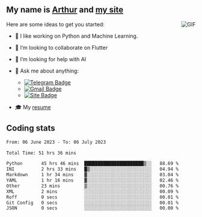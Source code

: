 
## My name is [Arthur](https://www.linkedin.com/in/arthur-novais-201420/) and [my site](https://arthurcn96.github.io/)

<!--
**Arthurcn96/Arthurcn96** is a ✨ _special_ ✨ repository because its `README.md` (this file) appears on your GitHub profile.
-->
<img align="right"  max-width="440" max-height="240" alt="GIF" src="https://raw.githubusercontent.com/Arthurcn96/Arthurcn96/master/helloThere.gif" />

Here are some ideas to get you started:

- 🤖 I like working on Python and Machine Learning.
- 👯 I’m looking to collaborate on Flutter
- 🤔 I’m looking for help with AI
- 💬 Ask me about anything:
    - [![Telegram Badge](https://img.shields.io/badge/-@Arthurcn9-0088cc?style=for-the-badge&logo=Telegram&logoColor=white)](https://t.me/Arthurcn9)
    - [![Gmail Badge](https://img.shields.io/badge/-@Arthurcn9-red?style=for-the-badge&logo=Gmail&logoColor=white)](mailto:Arthurcn96@gmail.com)
    - [![Site Badge](https://img.shields.io/badge/arthurcn96.github.io-informational?style=for-the-badge&logo=internetexplorer)](https://arthurcn96.github.io/)

- 🎓 My [resume](https://github.com/Arthurcn96/resume/blob/master/Resume_PT-BR.pdf)


## Coding stats
<!--START_SECTION:waka-->

```txt
From: 06 June 2023 - To: 06 July 2023

Total Time: 51 hrs 36 mins

Python       45 hrs 46 mins  ██████████████████████▒░░   88.69 %
INI          2 hrs 33 mins   █▒░░░░░░░░░░░░░░░░░░░░░░░   04.94 %
Markdown     1 hr 34 mins    ▓░░░░░░░░░░░░░░░░░░░░░░░░   03.04 %
YAML         1 hr 16 mins    ▓░░░░░░░░░░░░░░░░░░░░░░░░   02.46 %
Other        23 mins         ▒░░░░░░░░░░░░░░░░░░░░░░░░   00.76 %
XML          2 mins          ░░░░░░░░░░░░░░░░░░░░░░░░░   00.09 %
Roff         0 secs          ░░░░░░░░░░░░░░░░░░░░░░░░░   00.01 %
Git Config   0 secs          ░░░░░░░░░░░░░░░░░░░░░░░░░   00.01 %
JSON         0 secs          ░░░░░░░░░░░░░░░░░░░░░░░░░   00.00 %
```

<!--END_SECTION:waka-->
